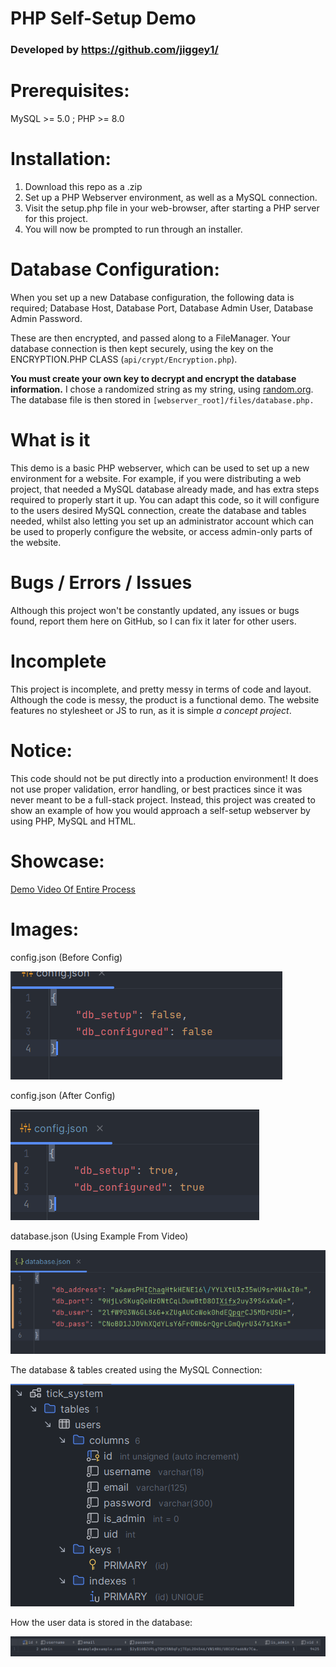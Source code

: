 # PHP Self-Setup Demo
### Developed by https://github.com/jiggey1/

# Prerequisites:
MySQL >= 5.0 ; PHP >= 8.0

# Installation:
1) Download this repo as a .zip
2) Set up a PHP Webserver environment, as well as a MySQL connection.
3) Visit the setup.php file in your web-browser, after starting a PHP server for this project.
4) You will now be prompted to run through an installer.

# Database Configuration:
When you set up a new Database configuration, the following data is required; Database Host, Database Port, Database Admin User, Database Admin Password.

These are then encrypted, and passed along to a FileManager. Your database connection is then kept securely, using the key on the ENCRYPTION.PHP CLASS (`api/crypt/Encryption.php`).

**You must create your own key to decrypt and encrypt the database information.** I chose a randomized string as my string, using [random.org](https://random.org). The database file is then stored in `[webserver_root]/files/database.php.`

# What is it
This demo is a basic PHP webserver, which can be used to set up a new environment for a website. For example, if you were distributing a web project, that needed a MySQL database already made, and has extra steps required to properly start it up. You can adapt this code, so it will configure to the users desired MySQL connection, create the database and tables needed, whilst also letting you set up an administrator account which can be used to properly configure the website, or access admin-only parts of the website.

# Bugs / Errors / Issues
Although this project won't be constantly updated, any issues or bugs found, report them here on GitHub, so I can fix it later for other users.

# Incomplete
This project is incomplete, and pretty messy in terms of code and layout.
Although the code is messy, the product is a functional demo. The website features no stylesheet or JS to run, as it is simple *a concept project*.

# Notice:
This code should not be put directly into a production environment! It does not use proper validation, error handling, or best practices since it was never meant to be a full-stack project. Instead, this project was created to show an example of how you would approach a self-setup webserver by using PHP, MySQL and HTML.

# Showcase:

[Demo Video Of Entire Process](https://github.com/jiggey1/PHP-Self-Setup/blob/main/assets/video/demo.mp4)

# Images:

config.json (Before Config)

![config.json before configuration](https://github.com/jiggey1/PHP-Self-Setup/blob/main/assets/images/before_config.png)

config.json (After Config)

![config.json after configuration](https://github.com/jiggey1/PHP-Self-Setup/blob/main/assets/images/after_config.png)

database.json (Using Example From Video)

![config.json after configuration](https://github.com/jiggey1/PHP-Self-Setup/blob/main/assets/images/example_db_file.png)

The database & tables created using the MySQL Connection:

![config.json after configuration](https://github.com/jiggey1/PHP-Self-Setup/blob/main/assets/images/database_created.png)

How the user data is stored in the database:

![config.json after configuration](https://github.com/jiggey1/PHP-Self-Setup/blob/main/assets/images/data_stored.png)
